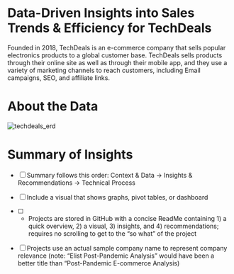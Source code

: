 # Data-Driven Insights into Sales Trends & Efficiency for TechDeals
Founded in 2018, TechDeals is an e-commerce company that sells popular electronics products to a global customer base. TechDeals sells products through their online site as well as through their mobile app, and they use a variety of marketing channels to reach customers, including Email campaigns, SEO, and affiliate links. 


# About the Data

![techdeals_erd](https://github.com/gerson-a/TechDeals-eCommerce-Analysis/assets/142946842/96b27c67-bfdf-4764-9548-c626b63d243b)


# Summary of Insights

- [ ]  Summary follows this order: Context & Data → Insights & Recommendations → Technical Process
- [ ]  Include a visual that shows graphs, pivot tables, or dashboard

- [ ]  - Projects are stored in GitHub with a concise ReadMe containing 1) a quick overview, 2) a visual, 3) insights, and 4) recommendations; requires no scrolling to get to the “so what” of the project
- [ ]  Projects use an actual sample company name to represent company relevance (note: “Elist Post-Pandemic Analysis” would have been a better title than “Post-Pandemic E-commerce Analysis)


